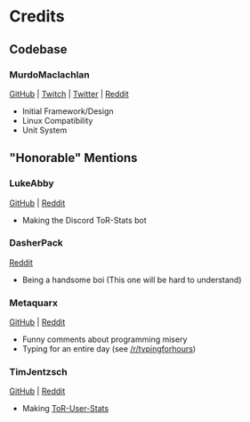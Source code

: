 # Credits
## Codebase
### MurdoMaclachlan 
[GitHub](https://github.com/MurdoMaclachlan) |
[Twitch](https://www.twitch.tv/murdomaclachlan) |
[Twitter](https://twitter.com/MurdoMaclachlan) |
[Reddit](https://www.reddit.com/user/MurdoMaclachlan) 

- Initial Framework/Design
- Linux Compatibility
- Unit System

## "Honorable" Mentions
### LukeAbby
[GitHub](https://github.com/DavidArchibald) |
[Reddit](https://www.reddit.com/user/lukeabby)

- Making the Discord ToR-Stats bot

### DasherPack
[Reddit](https://www.reddit.com/user/DasherPack)

- Being a handsome boi (This one will be hard to understand)

### Metaquarx
[GitHub](https://github.com/metaquarx) |
[Reddit](https://www.reddit.com/user/metaquarx)

- Funny comments about programming misery
- Typing for an entire day (see [/r/typingforhours](https://www.reddit.com/r/typingforhours/))

### TimJentzsch
[GitHub](https://github.com/TimJentzsch) |
[Reddit](https://www.reddit.com/user/Tim3303)

- Making [ToR-User-Stats](https://timjentzsch.github.io/tor-user-stats/)